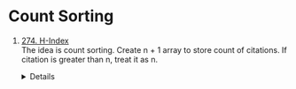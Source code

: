 # Count Sorting
1. [274. H-Index](https://leetcode.com/problems/h-index/)  
   The idea is count sorting. Create n + 1 array to store count of citations. If citation is greater than n, treat it as n. 

   <details>

   ```python
        def hIndex(self, citations: List[int]) -> int:
          count = [0] * (len(citations) + 1)
          for c in citations:
              if c > len(citations):
                  count[len(citations)] += 1
              else:
                  count[c] += 1
          
          total = 0
          for i in range(len(count) - 1, -1, -1):
              total += count[i]
              if total >= i:
                  return i
          
          return 0
   ```
   </details>
